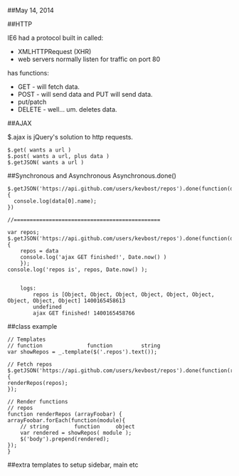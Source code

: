 ##May 14, 2014


##HTTP

IE6 had a protocol built in called: 

* XMLHTTPRequest (XHR)
* web servers normally listen for traffic on port 80

has functions:

* GET - will fetch data.
* POST - will send data and PUT will send data.
* put/patch
* DELETE - well... um.  deletes data.


##AJAX

$.ajax is jQuery's solution to http requests.

	$.get( wants a url )
	$.post( wants a url, plus data )
	$.getJSON( wants a url )
	
##Synchronous and Asynchronous
Asynchronous.done()

	$.getJSON('https://api.github.com/users/kevbost/repos').done(function(data){
	  console.log(data[0].name);
	})
	
	//==============================================
	
	var repos;
	$.getJSON('https://api.github.com/users/kevbost/repos').done(function(data){
		repos = data
		console.log('ajax GET finished!', Date.now() )
		});
	console.log('repos is', repos, Date.now() );
	
	
		logs:
			repos is [Object, Object, Object, Object, Object, Object, Object, Object, Object] 1400165458613
			undefined
			ajax GET finished! 1400165458766 
			
##class example

	// Templates
	// function              function         string
	var showRepos = _.template($('.repos').text());

	// Fetch repos
	$.getJSON('https://api.github.com/users/kevbost/repos').done(function(repos){
    renderRepos(repos);
	});

	// Render functions
	// repos
	function renderRepos (arrayFoobar) {
    arrayFoobar.forEach(function(module){
        // string        function     object
        var rendered = showRepos( module );
        $('body').prepend(rendered);
    });
	}
	
	
	
##extra
templates to setup sidebar, main etc